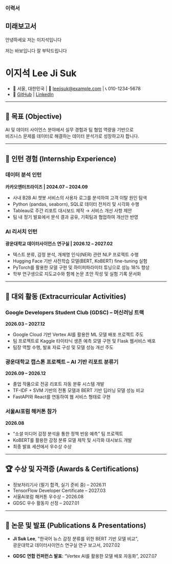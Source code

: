 ### 이력서

## 미래보고서

안녕하세요 저는 이지석입니다

저는 바보입니다 잘 부탁드립니다

# 이지석 Lee Ji Suk
- 📍 서울, 대한민국 | 📧 leejisuk@example.com | 📞 010-1234-5678
- 💼 [GitHub](https://github.com/ysleecn1234) | [LinkedIn](https://linkedin.com/in/leejisuk)

---

## 🎯 목표 (Objective)

AI 및 데이터 사이언스 분야에서 실무 경험과 팀 협업 역량을 기반으로  
비즈니스 문제를 데이터로 해결하는 데이터 분석가로 성장하고자 합니다.

---

## 💼 인턴 경험 (Internship Experience)

### 데이터 분석 인턴  
**카카오엔터프라이즈 | 2024.07 – 2024.09**  
- 사내 B2B AI 챗봇 서비스의 사용자 로그를 분석하여 고객 이탈 원인 탐색  
- Python (pandas, seaborn), SQL로 데이터 전처리 및 시각화 수행  
- Tableau로 주간 리포트 대시보드 제작 → 서비스 개선 사항 제안  
- 팀 내 정기 발표에서 분석 결과 공유, 기획팀과 협업하여 개선안 반영  

### AI 리서치 인턴  
**광운대학교 데이터사이언스 연구실 | 2026.12 – 2027.02**  
- 텍스트 분류, 감정 분석, 개체명 인식(NER) 관련 NLP 프로젝트 수행  
- Hugging Face 기반 사전학습 모델(BERT, KoBERT) fine-tuning 실험  
- PyTorch를 활용한 모델 구현 및 하이퍼파라미터 튜닝으로 성능 18% 향상  
- 학부 연구생으로 지도교수와 함께 논문 초안 작성 및 실험 기록 문서화  

---

## 🏫 대외 활동 (Extracurricular Activities)

### Google Developers Student Club (GDSC) – 머신러닝 트랙  
**2026.03 – 2027.12**  
- Google Cloud 기반 Vertex AI를 활용한 ML 모델 배포 프로젝트 주도  
- 팀 프로젝트로 Kaggle 타이타닉 생존 예측 모델 구현 및 Flask 웹서비스 배포  
- 팀장 역할 수행, 발표 자료 구성 및 모델 성능 개선 주도  

### 광운대학교 캡스톤 프로젝트 – AI 기반 리포트 분류기  
**2026.09 – 2026.12**  
- 졸업 작품으로 전공 리포트 자동 분류 시스템 개발  
- TF-IDF + SVM 기반의 전통 모델과 BERT 기반 딥러닝 모델 성능 비교  
- FastAPI와 React를 연동하여 웹 서비스 형태로 구현  

### 서울AI포럼 해커톤 참가  
**2026.08**  
- “소셜 미디어 감정 분석을 통한 정책 반응 예측” 팀 프로젝트  
- KoBERT를 활용한 감정 분류 모델 제작 및 시각화 대시보드 개발  
- 최종 발표 세션에서 우수상 수상  

---

## 🏆 수상 및 자격증 (Awards & Certifications)

- 정보처리기사 (필기 합격, 실기 준비 중) – 2026.11  
- TensorFlow Developer Certificate – 2027.03  
- 서울AI포럼 해커톤 우수상 – 2026.08  
- GDSC 우수 활동자 선정 – 2027.01  

---

## 📄 논문 및 발표 (Publications & Presentations)

- **Ji Suk Lee**, "한국어 뉴스 감정 분류를 위한 BERT 기반 모델 비교",  
  광운대학교 데이터사이언스 연구실 연구 보고서, 2027.02  

- **GDSC 연합 컨퍼런스 발표**: “Vertex AI를 활용한 모델 배포 자동화”, 2027.07
